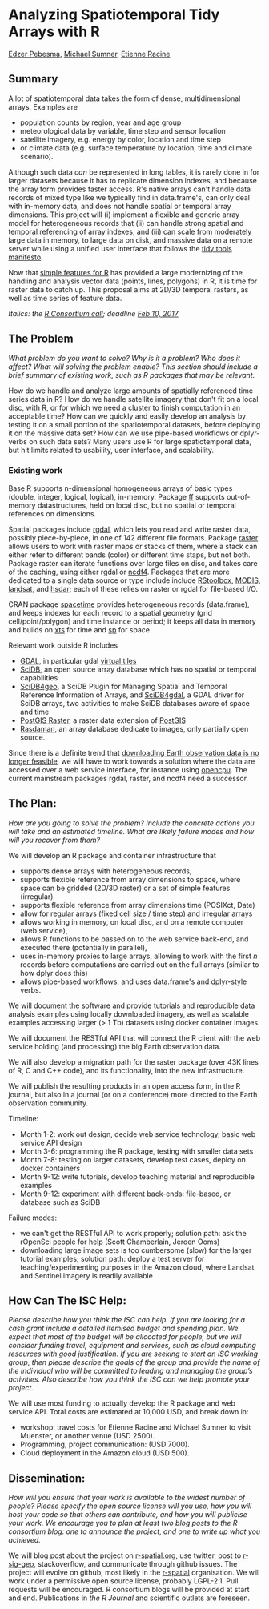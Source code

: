 # Analyzing Spatiotemporal Tidy Arrays with R

[Edzer Pebesma](https://github.com/edzer/), [Michael
Sumner](https://github.com/mdsumer/), [Etienne
Racine](https://github.com/etiennebr)

## Summary

A lot of spatiotemporal data takes the form of dense,
multidimensional arrays. Examples are

* population counts by region, year and age group 
* meteorological data by variable, time step and sensor location 
* satellite imagery, e.g. energy by color, location and time step
* or climate data (e.g. surface temperature by location, time and climate scenario). 

Although such data _can_ be represented in long tables, it is
rarely done in for larger datasets because it has to replicate
dimension indexes, and because the array form provides faster
access. R's native arrays can't handle data records of mixed
type like we typically find in data.frame's, can only deal
with in-memory data, and does not handle spatial or temporal
array dimensions. This project will (i) implement a flexible
and generic array model for heterogeneous records that (ii) can
handle strong spatial and temporal referencing of array indexes,
and (iii) can scale from moderately large data in memory,
to large data on disk, and massive data on a remote server while
using a unified user interface that follows the [tidy tools
manifesto](https://cran.r-project.org/web/packages/tidyverse/vignettes/manifesto.html).

Now that [simple features for R](https://github.com/edzer/sfr) has provided a large modernizing of the handling and analysis vector data (points, lines, polygons) in R, it is time for raster data to catch up. This proposal aims at 2D/3D temporal rasters, as well as time series of feature data.

_Italics: the [R Consortium call](https://www.r-consortium.org/projects/call-for-proposals); deadline [Feb 10, 2017](https://www.r-consortium.org/blog/2016/12/06/call-for-proposals)_

## The Problem

_What problem do you want to solve? Why is it a problem? Who does it affect? What will solving the problem enable? This section should include a brief summary of existing work, such as R packages that may be relevant._

How do we handle and analyze large amounts of spatially referenced
time series data in R? How do we handle satellite imagery that
don't fit on a local disc, with R, or for which we need a cluster
to finish computation in an acceptable time? How can we quickly
and easily develop an analysis by testing it on a small portion of
the spatiotemporal datasets, before deploying it on the massive
data set?  How can we use pipe-based workflows or dplyr-verbs on
such data sets? Many users use R for large spatiotemporal data,
but hit limits related to usability, user interface, and scalability.

### Existing work

Base R supports n-dimensional homogeneous arrays of basic
types (double, integer, logical, logical), in-memory. Package
[ff](https://CRAN.R-project.org/package=ff) supports out-of-memory
datastructures, held on local disc, but no spatial or temporal
references on dimensions.

Spatial packages include
[rgdal](https://CRAN.R-project.org/package=ff),
which lets you read and write raster data, possibly
piece-by-piece, in one of 142 different file formats. Package
[raster](https://CRAN.R-project.org/package=raster) allows users
to work with raster maps or stacks of them, where a stack can
either refer to different bands (color) or different time staps,
but not both. Package raster can iterate functions over large
files on disc, and takes care of the caching, using either rgdal or
[ncdf4](https://CRAN.R-project.org/package=ncdf4).  Packages that
are more dedicated to a single data source or type include include
[RStoolbox](https://CRAN.R-project.org/package=RStoolbox),
[MODIS](https://CRAN.R-project.org/package=MODIS),
[landsat](https://CRAN.R-project.org/package=landsat), and
[hsdar](https://CRAN.R-project.org/package=hsdar); each of these
relies on raster or rgdal for file-based I/O.

CRAN package
[spacetime](https://CRAN.R-project.org/package=spacetime) provides
heterogeneous records (data.frame), and keeps indexes for each
record to a spatial geometry (grid cell/point/polygon) and time
instance or period; it keeps all data in memory and builds on
[xts](https://CRAN.R-project.org/package=xts) for time and
[sp](https://CRAN.R-project.org/package=sp) for space.


Relevant work outside R includes
* [GDAL](http://www.gdal.org/), in particular gdal [virtual tiles](http://www.gdal.org/gdalbuildvrt.html)
* [SciDB](http://www.paradigm4.com/), an open source array database which has no spatial or temporal capabilities
* [SciDB4geo](https://github.com/appelmar/scidb4geo), a SciDB Plugin
for Managing Spatial and Temporal Reference Information of Arrays, and
[SciDB4gdal](https://github.com/appelmar/scidb4geo), a GDAL driver for SciDB arrays, two activities to make SciDB databases aware of space and time
* [PostGIS Raster](http://postgis.net/docs/RT_reference.html), a raster data extension of [PostGIS](http://www.postgis.net/)
* [Rasdaman](http://www.rasdaman.com/), an array database dedicate to images, only partially open source.

Since there is a definite trend that
[downloading Earth observation data is no longer
feasible](http://r-spatial.org/2016/11/29/openeo.html),
we will have to work towards a solution where the data are
accessed over a web service interface, for instance using
[opencpu](http://www.opencpu.org/). The current mainstream packages
rgdal, raster, and ncdf4 need a successor.

## The Plan: 

_How are you going to solve the problem? Include the concrete actions you will take and an estimated timeline. What are likely failure modes and how will you recover from them?_

We will develop an R package and container infrastructure that 
* supports dense arrays with heterogeneous records, 
* supports flexible reference from array dimensions to space, where space can be gridded (2D/3D raster) or a set of simple features (irregular)
* supports flexible reference from array dimensions time (POSIXct, Date)
* allow for regular arrays (fixed cell size / time step) and irregular arrays
* allows working in memory, on local disc, and on a remote computer (web service),
* allows R functions to be passed on to the web service back-end, and executed there (potentially in parallel),
* uses in-memory proxies to large arrays, allowing to work with the first _n_ records before computations are carried out on the full arrays (similar to how dplyr does this)
* allows pipe-based workflows, and uses data.frame's and dplyr-style verbs.

We will document the software and provide tutorials and reproducible
data analysis examples using locally downloaded imagery, as well as
scalable examples accessing larger (> 1 Tb) datasets using docker
container images.

We will document the RESTful API that will connect the R client with
the web service holding (and processing) the big Earth observation
data.

We will also develop a migration path for the raster package (over
43K lines of R, C and C++ code), and its functionality, into the
new infrastructure.

We will publish the resulting products in an open access form,
in the R journal, but also in a journal (or on a conference) more
directed to the Earth observation community.

Timeline:
* Month 1-2: work out design, decide web service technology, basic web service API design
* Month 3-6: programming the R package, testing with smaller data sets
* Month 7-8: testing on larger datasets, develop test cases, deploy on docker containers
* Month 9-12: write tutorials, develop teaching material and reproducible examples
* Month 9-12: experiment with different back-ends: file-based, or database such as SciDB

Failure modes:
* we can't get the RESTful API to work properly; solution path: ask the rOpenSci people for help (Scott Chamberlain,
Jeroen Ooms)
* downloading large image sets is too cumbersome (slow) for the larger tutorial examples; solution path: deploy a test server for teaching/experimenting purposes in the Amazon cloud, where Landsat and Sentinel imagery is readily available

## How Can The ISC Help: 

_Please describe how you think the ISC can help. If you are looking for a cash grant include a detailed itemised budget and spending plan. We expect that most of the budget will be allocated for people, but we will consider funding travel, equipment and services, such as cloud computing resources with good justification. If you are seeking to start an ISC working group, then please describe the goals of the group and provide the name of the individual who will be committed to leading and managing the group’s activities. Also describe how you think the ISC can we help promote your project._

We will use most funding to actually develop the R package and web service API. Total costs are estimated at 10,000 USD, and break down in:
* workshop: travel costs for Etienne Racine and Michael Sumner to visit Muenster, or another venue (USD 2500).
* Programming, project communication: (USD 7000).
* Cloud deployment in the Amazon cloud (USD 500).

## Dissemination: 

_How will you ensure that your work is available to the widest number of people? Please specify the open source license will you use, how you will host your code so that others can contribute, and how you will publicise your work. We encourage you to plan at least two blog posts to the R consortium blog: one to announce the project, and one to write up what you achieved._

We will blog post about the project on [r-spatial.org](http://r-spatial.org/), use twitter, post to [r-sig-geo](https://stat.ethz.ch/mailman/listinfo/r-sig-geo), stackoverflow, and communicate through github issues. The project will evolve on github, most likely in the [r-spatial](https://github.com/r-spatial/) organisation. We will work under a permissive open source license, probably LGPL-2.1.  Pull requests will be encouraged. R consortium blogs will be provided at start and end. Publications in _the R Journal_ and scientific outlets are foreseen.

